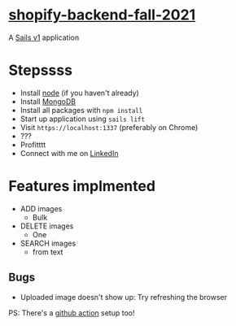 # [shopify-backend-fall-2021](https://docs.google.com/document/d/1ZKRywXQLZWOqVOHC4JkF3LqdpO3Llpfk_CkZPR8bjak/edit#heading=h.n7bww7g70ipk)

A [Sails v1](https://sailsjs.com) application

# Stepssss
- Install [node](https://nodejs.org/en/) (if you haven't already)
- Install [MongoDB](https://www.mongodb.com/)
- Install all packages with `npm install`
- Start up application using `sails lift`
- Visit `https://localhost:1337` (preferably on Chrome)
- ???
- Profitttt
- Connect with me on [LinkedIn](https://linkedin.com/in/mohammed-sahl)

# Features implmented
- ADD images
  - Bulk
- DELETE images
  - One
- SEARCH images
  - from text
## Bugs
- Uploaded image doesn't show up: Try refreshing the browser

PS: There's a [github action](https://github.com/mohammedsahl/shopify-backend-fall-2021/actions) setup too!
